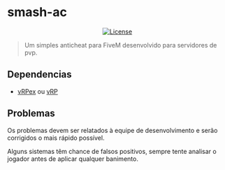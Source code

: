 # smash-ac

<p align="center">
  <a href="https://github.com/GHMatti/ghmattimysql/blob/master/license.md">
    <img src="https://img.shields.io/badge/License-MIT-blue.svg" alt="License">
  </a>
</p>

> Um simples anticheat para FiveM desenvolvido para servidores de pvp.

## Dependencias
* [vRPex](https://github.com/contatosummerz/vrpex) ou [vRP](https://github.com/ImagicTheCat/vRP/tree/1.0)

## Problemas

Os problemas devem ser relatados à equipe de desenvolvimento e serão corrigidos o mais rápido possível.

Alguns sistemas têm chance de falsos positivos, sempre tente analisar o jogador antes de aplicar qualquer banimento.